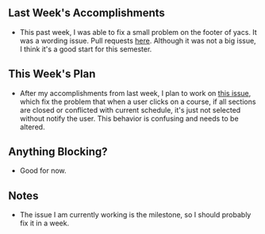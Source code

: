 ## Last Week's Accomplishments

- This past week, I was able to fix a small problem on the footer of yacs. It was a wording issue. Pull requests [here](https://github.com/YACS-RCOS/yacs/pull/404). Although it was not a big issue, I think it's a good start for this semester.

## This Week's Plan

- After my accomplishments from last week, I plan to work on [this issue](https://github.com/YACS-RCOS/yacs/issues/377), which fix the problem that when a user clicks on a course, if all sections are closed or conflicted with current schedule, it's just not selected without notify the user. This behavior is confusing and needs to be altered.

## Anything Blocking?

- Good for now.

## Notes

- The issue I am currently working is the milestone, so I should probably fix it in a week.
